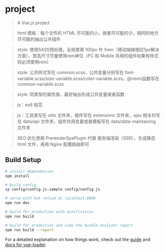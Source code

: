 # project

> A Vue.js project

> html 模板：每个文件的 HTML 尽可能的小，嵌套尽可能的少。相同的地方尽可能的抽出公共组件

> style: 使用SASS预处理，全局使用 100px 作 1rem（移动端做相应1px解决方案），宽高尺寸尽量使用rem单位（PC 和 Mobile 共用的组件如果有样式则必须使用rem）

> style: 公共样式写在 common.scss，公共变量分别写在 font-variable.scss/size-variable.scss/color-variable.scss，@mixin函数写在 common-variable.scss

> style: 同类型的属性值，最好抽出形成公共变量或者函数

> js：es6 规范

> js：工具类写在 utils 文件夹，插件写在 extensions 文件夹，ajax 相关的写在 data/api 文件夹，组件共用变量或者模板写在 data/data-maintaining 文件夹

> SEO 优化使用 PrerenderSpaPlugin 代替 服务端渲染（SSR），生成静态 html 文件，再用 Nginx 配置路由即可

## Build Setup

``` bash
# install dependencies
npm install

# build config
cp config/config.js.sample config/config.js

# serve with hot reload at localhost:8080
npm run dev

# build for production with minification
npm run build

# build for production and view the bundle analyzer report
npm run build --report
```

For a detailed explanation on how things work, check out the [guide](http://vuejs-templates.github.io/webpack/) and [docs for vue-loader](http://vuejs.github.io/vue-loader).
